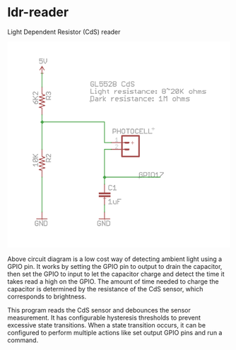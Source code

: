 # ldr-reader

Light Dependent Resistor (CdS) reader

![Typical circuit](circuit.png)

Above circuit diagram is a low cost way of detecting ambient light using a GPIO pin. It works by setting the GPIO pin to output to drain the capacitor, then set the GPIO to input to let the capacitor charge and detect the time it takes read a high on the GPIO. The amount of time needed to charge the capacitor is determined by the resistance of the CdS sensor, which corresponds to brightness.

This program reads the CdS sensor and debounces the sensor measurement. It has configurable hysteresis thresholds to prevent excessive state transitions. When a state transition occurs, it can be configured to perform multiple actions like set output GPIO pins and run a command.
